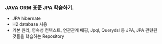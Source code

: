 ### JAVA ORM 표준 JPA 학습하기.

- JPA hibernate
- H2 database 사용
- 기본 원리, 영속성 컨텍스트, 연관관계 매핑, Jpql, Querydsl 등 JPA, JPA 관련된 것들을 학습하는 Repository 
